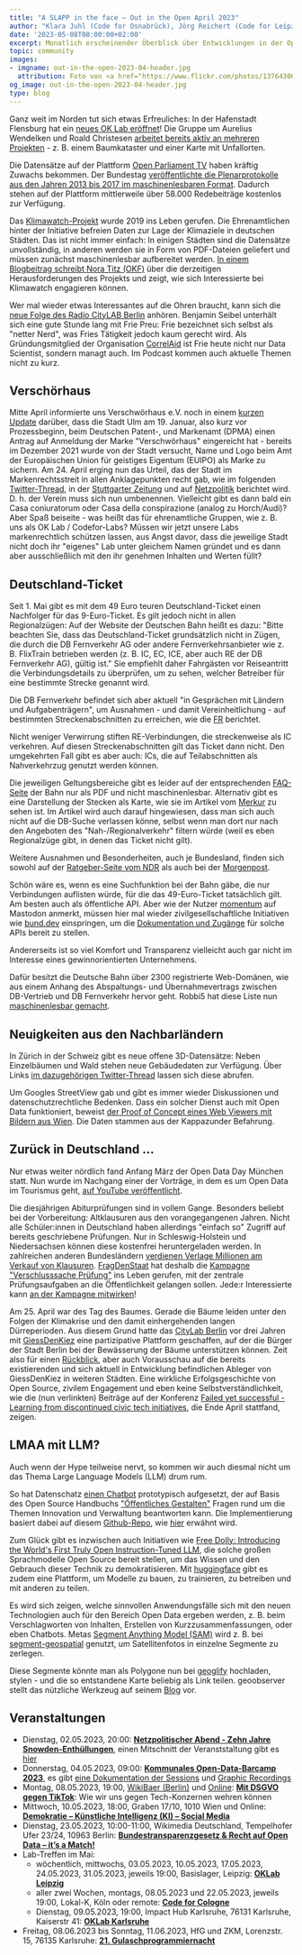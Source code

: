 ```yaml
---
title: "A SLAPP in the face – Out in the Open April 2023"
author: "Klara Juhl (Code for Osnabrück), Jörg Reichert (Code for Leipzig) et al."
date: '2023-05-08T08:00:00+02:00'
excerpt: Monatlich erscheinender Überblick über Entwicklungen in der Open Data und Civic Tech Szene
topic: community
images:
- imgname: out-in-the-open-2023-04-header.jpg
  attribution: Foto von <a href="https://www.flickr.com/photos/137643065@N06/">Pixel.la</a> auf <a href="https://www.flickr.com/photos/137643065@N06/23698825124/">Flickr</a>
og_image: out-in-the-open-2023-04-header.jpg
type: blog
---
```


Ganz weit im Norden tut sich etwas Erfreuliches: In der Hafenstadt Flensburg hat ein [neues OK Lab eröffnet](https://twitter.com/codeforde/status/1643554572726677506)! Die Gruppe um Aurelius Wendelken und Roald Christesen [arbeitet bereits aktiv an mehreren Projekten](https://codefor.de/flensburg/) - z. B. einem Baumkataster und einer Karte mit Unfallorten.

Die Datensätze auf der Plattform [Open Parliament TV](https://de.openparliament.tv/) haben kräftig Zuwachs bekommen. Der Bundestag [veröffentlichte die Plenarprotokolle aus den Jahren 2013 bis 2017 im maschinenlesbaren Format](https://twitter.com/OpenParlTV/status/1643576677262409728). Dadurch stehen auf der Plattform mittlerweile über 58.000 Redebeiträge kostenlos zur Verfügung.

Das [Klimawatch-Projekt](https://klimawatch.de/) wurde 2019 ins Leben gerufen. Die Ehrenamtlichen hinter der Initiative befreien Daten zur Lage der Klimaziele in deutschen Städten. Das ist nicht immer einfach: In einigen Städten sind die Datensätze unvollständig, in anderen werden sie in Form von PDF-Dateien geliefert und müssen zunächst maschinenlesbar aufbereitet werden. [In einem Blogbeitrag schreibt Nora Titz (OKF)](https://okfn.de/blog/2023/04/klimawatch-b%C3%BCrgerliche-kontrolle-braucht-daten/) über die derzeitigen Herausforderungen des Projekts und zeigt, wie sich Interessierte bei Klimawatch engagieren können.

Wer mal wieder etwas Interessantes auf die Ohren braucht, kann sich die [neue Folge des Radio CityLAB Berlin](https://radiocitylab.podigee.io/12-new-episode) anhören. Benjamin Seibel unterhält sich eine gute Stunde lang mit Frie Preu: Frie bezeichnet sich selbst als "netter Nerd", was Fries Tätigkeit jedoch kaum gerecht wird. Als Gründungsmitglied der Organisation [CorrelAid](https://www.correlaid.org/) ist Frie heute nicht nur Data Scientist, sondern managt auch. Im Podcast kommen auch aktuelle Themen nicht zu kurz.

## Verschörhaus
Mitte April informierte uns Verschwörhaus e.V. noch in einem [kurzen Update](https://verschwoerhaus.de/kleines-update-zum-markenrechtsstreit/) darüber, dass die Stadt Ulm am 19. Januar, also kurz vor Prozessbeginn, beim Deutschen Patent-, und Markenamt (DPMA) einen Antrag auf Anmeldung der Marke "Verschwörhaus" eingereicht hat - bereits im Dezember 2021 wurde von der Stadt versucht, Name und Logo beim Amt der Europäischen Union für geistiges Eigentum (EUIPO) als Marke zu sichern. Am 24. April erging nun das Urteil, das der Stadt im Markenrechtsstreit in allen Anklagepunkten recht gab, wie im folgenden [Twitter-Thread](https://twitter.com/verschwoerhaus/status/1650519601548075012), in der [Stuttgarter Zeitung](https://www.stuttgarter-zeitung.de/inhalt.landgericht-stuttgart-stadt-ulm-siegt-im-verschwoerhaus-streit.aaa5b297-03c6-4b9d-8a42-7a0b1f74df61.html) und auf [Netzpolitik](https://netzpolitik.org/2023/hackspace-in-ulm-verschwoerhaus-verliert-seinen-namen-an-die-stadt/) berichtet wird. D. h. der Verein muss sich nun umbenennen. Vielleicht gibt es dann bald ein Casa coniuratorum oder Casa della conspirazione (analog zu Horch/Audi)? Aber Spaß beiseite - was heißt das für ehrenamtliche Gruppen, wie z. B. uns als OK Lab / Codefor-Labs? Müssen wir jetzt unsere Labs markenrechtlich schützen lassen, aus Angst davor, dass die jeweilige Stadt nicht doch ihr "eigenes" Lab unter gleichem Namen gründet und es dann aber ausschließlich mit den ihr genehmen Inhalten und Werten füllt?  

## Deutschland-Ticket
Seit 1. Mai gibt es mit dem 49 Euro teuren Deutschland-Ticket einen Nachfolger für das 9-Euro-Ticket. Es gilt jedoch nicht in allen Regionalzügen: Auf der Website der Deutschen Bahn heißt es dazu: "Bitte beachten Sie, dass das Deutschland-Ticket grundsätzlich nicht in Zügen, die durch die DB Fernverkehr AG oder andere Fernverkehrsanbieter wie z. B. FlixTrain betrieben werden (z. B. IC, EC, ICE, aber auch RE der DB Fernverkehr AG), gültig ist." Sie empfiehlt daher Fahrgästen vor Reiseantritt die Verbindungsdetails zu überprüfen, um zu sehen, welcher Betreiber für eine bestimmte Strecke genannt wird.

Die DB Fernverkehr befindet sich aber aktuell "in Gesprächen mit Ländern und Aufgabenträgern", um Ausnahmen - und damit Vereinheitlichung - auf bestimmten Streckenabschnitten zu erreichen, wie die [FR](https://www.fr.de/verbraucher/ticket-falle-uebersicht-deutschland-ticket-details-gilt-nicht-in-allen-regionalzuegen-49-euro-92199725.html) berichtet. 

Nicht weniger Verwirrung stiften RE-Verbindungen, die streckenweise als IC verkehren. Auf diesen Streckenabschnitten gilt das Ticket dann nicht. Den umgekehrten Fall gibt es aber auch: ICs, die auf Teilabschnitten als Nahverkehrzug genutzt werden können. 

Die jeweiligen Geltungsbereiche gibt es leider auf der entsprechenden [FAQ-Seite](https://www.bahn.de/faq/deutschlandticket-verkehrsmittel-deutschland) der Bahn nur als PDF und nicht maschinenlesbar. Alternativ gibt es eine Darstellung der Stecken als Karte, wie sie im Artikel vom [Merkur](https://www.merkur.de/verbraucher/deutschland-ticket-gilt-nicht-allen-regionalzuegen-49-euro-ticket-falle-92199721.html) zu sehen ist. Im Artikel wird auch darauf hingewiesen, dass man sich auch nicht auf die DB-Suche verlassen könne, selbst wenn man dort nur nach den Angeboten des "Nah-/Regionalverkehr" filtern würde (weil es eben Regionalzüge gibt, in denen das Ticket nicht gilt).

Weitere Ausnahmen und Besonderheiten, auch je Bundesland, finden sich sowohl auf der [Ratgeber-Seite vom NDR](https://www.ndr.de/ratgeber/verbraucher/49-Euro-Ticket-Wo-gilt-es-und-wie-funktioniert-es,deutschlandticket104.html) als auch bei der [Morgenpost](https://www.morgenpost.de/politik/article237434145/deutschlandticket-49-euro-wo-gueltig-konditionen-ausnahmen-bahn.html).

Schön wäre es, wenn es eine Suchfunktion bei der Bahn gäbe, die nur Verbindungen auflisten würde, für die das 49-Euro-Ticket tatsächlich gilt. Am besten auch als öffentliche API. Aber wie der Nutzer [momentum](https://social.tchncs.de/@momentum/110213670210063865) auf Mastodon anmerkt, müssen hier mal wieder zivilgesellschaftliche Initiativen wie [bund.dev](https://bund.dev/) einspringen, um die [Dokumentation und Zugänge](https://bund.dev/apis) für solche APIs bereit zu stellen.

Andererseits ist so viel Komfort und Transparenz vielleicht auch gar nicht im Interesse eines gewinnorientierten Unternehmens.      
 
Dafür besitzt die Deutsche Bahn über 2300 registrierte Web-Domänen, wie aus einem Anhang des Abspaltungs- und Übernahmevertrags zwischen DB-Vertrieb und DB Fernverkehr hervor geht. Robbi5 hat diese Liste nun [maschinenlesbar gemacht](https://mastodon.social/@robbi5/110180352005238801).

## Neuigkeiten aus den Nachbarländern
In Zürich in der Schweiz gibt es neue offene 3D-Datensätze: Neben Einzelbäumen und Wald stehen neue Gebäudedaten zur Verfügung. Über Links [im dazugehörigen Twitter-Thread](https://twitter.com/OpenDataZurich/status/1648622556809777152) lassen sich diese abrufen.

Um Googles StreetView gab und gibt es immer wieder Diskussionen und datenschutzrechtliche Bedenken. Dass ein solcher Dienst auch mit Open Data funktioniert, beweist [der Proof of Concept eines Web Viewers mit Bildern aus Wien](https://www.data.gv.at/application/webkappa-kappazunder-web-viewer/#screenshots). Die Daten stammen aus der Kappazunder Befahrung. 

## Zurück in Deutschland ...
Nur etwas weiter nördlich fand Anfang März der Open Data Day München statt. Nun wurde im Nachgang einer der Vorträge, in dem es um Open Data im Tourismus geht, [auf YouTube veröffentlicht](https://www.youtube.com/watch?v=1EV597nRoTs).

Die diesjährigen Abiturprüfungen sind in vollem Gange. Besonders beliebt bei der Vorbereitung: Altklausuren aus den vorangegangenen Jahren. Nicht alle Schüler:innen in Deutschland haben allerdings "einfach so" Zugriff auf bereits geschriebene Prüfungen. Nur in Schleswig-Holstein und Niedersachsen können diese kostenfrei heruntergeladen werden. In zahlreichen anderen Bundesländern [verdienen Verlage Millionen am Verkauf von Klausuren](https://www.hessenschau.de/alte-abiturpruefungen-gegen-geld-land-hessen-verkauft-aufgaben-an-verlag-v3,abi-hessen-aufgaben-kritik-100.html). [FragDenStaat](https://fragdenstaat.de/) hat deshalb die [Kampagne "Verschlusssache Prüfung"](https://fragdenstaat.de/blog/2023/04/11/staat-verscherbelt-prufungen-verlag-verdient-millionen/) ins Leben gerufen, mit der zentrale Prüfungsaufgaben an die Öffentlichkeit gelangen sollen. Jede:r Interessierte kann [an der Kampagne mitwirken](https://fragdenstaat.de/kampagnen/verschlusssache-pruefung/faq/)!

Am 25. April war des Tag des Baumes. Gerade die Bäume leiden unter den Folgen der Klimakrise und den damit einhergehenden langen Dürreperioden. Aus diesem Grund hatte das [CityLab Berlin](https://citylab-berlin.org/) vor drei Jahren mit [GiessDenKiez](http://www.giessdenkiez.de/) eine partizipative Plattform geschaffen, auf der die Bürger der Stadt Berlin bei der Bewässerung der Bäume unterstützen können. Zeit also für einen [Rückblick](https://citylab-berlin.org/de/blog/vier-staedte-viele-baeume-eine-leidenschaft-giess-den-kiez/), aber auch Vorausschau auf die bereits existierenden und sich aktuell in Entwicklung befindlichen Ableger von GiessDenKiez in weiteren Städten. Eine wirkliche Erfolgsgeschichte von Open Source, zivilem Engagement und eben keine Selbstverständlichkeit, wie die (nun verlinkten) Beiträge auf der Konferenz [Failed yet successful - Learning from discontinued civic tech initiatives](https://discontinued-civictech.github.io/schedule), die Ende April stattfand, zeigen. 

## LMAA mit LLM?
Auch wenn der Hype teilweise nervt, so kommen wir auch diesmal nicht um das Thema Large Language Models (LLM) drum rum.
 
So hat Datenschatz [einen Chatbot](https://chatbot-innovatives-arbeiten.onrender.com/) prototypisch aufgesetzt, der auf Basis des Open Source Handbuchs ["Öffentliches Gestalten"](https://citylab-berlin.org/de/blog/handbuch-online-version/) Fragen rund um die Themen Innovation und Verwaltung beantworten kann. Die Implementierung basiert dabei auf diesem [Github-Repo](https://github.com/mayooear/gpt4-pdf-chatbot-langchain), wie [hier](https://twitter.com/datenschatz/status/1652207153304797184) erwähnt wird.
  
Zum Glück gibt es inzwischen auch Initiativen wie [Free Dolly: Introducing the World's First Truly Open Instruction-Tuned LLM](https://www.databricks.com/blog/2023/04/12/dolly-first-open-commercially-viable-instruction-tuned-llm), die solche großen Sprachmodelle Open Source bereit stellen, um das Wissen und den Gebrauch dieser Technik zu demokratisieren. Mit [huggingface](https://huggingface.co/) gibt es zudem eine Plattform, um Modelle zu bauen, zu trainieren, zu betreiben und mit anderen zu teilen. 

Es wird sich zeigen, welche sinnvollen Anwendungsfälle sich mit den neuen Technologien auch für den Bereich Open Data ergeben werden, z. B. beim Verschlagworten von Inhalten, Erstellen von Kurzzusammenfassungen, oder eben Chatbots. Metas [Segment Anything Model (SAM)](https://github.com/facebookresearch/segment-anything) wird z. B. bei [segment-geospatial](https://samgeo.gishub.org/) genutzt, um Satellitenfotos in einzelne Segmente zu zerlegen. 

Diese Segmente könnte man als Polygone nun bei [geoglify](https://www.geoglify.com/) hochladen, stylen - und die so entstandene Karte beliebig als Link teilen. geoobserver stellt das nützliche Werkzeug auf seinem [Blog](https://geoobserver.wordpress.com/2023/04/26/geoglify-eine-neue-diy-karte/) vor.

## Veranstaltungen
 * Dienstag, 02.05.2023, 20:00: **[Netzpolitischer Abend - Zehn Jahre Snowden-Enthüllungen](https://digitalegesellschaft.de/2023/04/126-netzpolitischer-abend/)**, einen Mitschnitt der Veranststaltung gibt es [hier](https://www.youtube.com/watch?v=2_11NoucqDY)
 * Donnerstag, 04.05.2023, 09:00: **[Kommunales Open-Data-Barcamp 2023](https://www.bertelsmann-stiftung.de/de/unsere-projekte/daten-fuer-die-gesellschaft/projektnachrichten/das-kommunale-open-data-netzwerktreffen-1)**, es gibt [eine Dokumentation der Sessions](https://cryptpad.fr/kanban/#/2/kanban/edit/zqwjMCkxUARDJoRl4iVjV2Zb/) und [Graphic Recordings](https://miro.com/app/board/uXjVMRensH8=/)
 * Montag, 08.05.2023, 19:00, [WikiBaer (Berlin)](https://de.wikipedia.org/wiki/Wikipedia:WikiBär) und [Online](http://bbb.ulm.dev/b/ok-lab-berlin): **[Mit DSGVO gegen TikTok](https://www.meetup.com/de-DE/ok-lab-berlin/events/293292731/)**: Wie wir uns gegen Tech-Konzernen wehren können
 * Mittwoch, 10.05.2023, 18:00, Graben 17/10, 1010 Wien und Online: **[Demokratie – Künstliche Intelligenz (KI) – Social Media](https://digisociety.ngo/produkt/digitalk-demokratie-kuenstliche-intelligenz-ki-social-media-5-5/)**
 * Dienstag, 23.05.2023, 10:00-11:00, Wikimedia Deutschland, Tempelhofer Ufer 23/24, 10963 Berlin:
**[Bundestransparenzgesetz & Recht auf Open Data – it’s a Match!](https://www.wikimedia.de/projects/monsters-of-law/)**
 * Lab-Treffen im Mai:
     * wöchentlich, mittwochs, 03.05.2023, 10.05.2023, 17.05.2023, 24.05.2023, 31.05.2023, jeweils 19:00, Basislager, Leipzig: **[OKLab Leipzig](https://www.meetup.com/oklab-leipzig/events/292874682)**
     * aller zwei Wochen, montags, 08.05.2023 und 22.05.2023, jeweils 19:00, Lokal-K, Köln oder remote: **[Code for Cologne](https://www.meetup.com/codeforcologne/events/292979370)**
     * Dienstag, 09.05.2023, 19:00, Impact Hub Karlsruhe, 76131 Karlsruhe, Kaiserstr 41: **[OKLab Karlsruhe](https://ok-lab-karlsruhe.de/mitmachen/)**  
 * Freitag, 08.06.2023 bis Sonntag, 11.06.2023, HfG und ZKM, Lorenzstr. 15, 76135 Karlsruhe: **[21. Gulaschprogrammiernacht](https://events.ccc.de/2023/04/18/21-gulaschprogrammiernacht/)**
